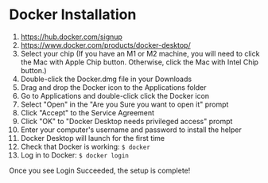 # Docker Installation

1. https://hub.docker.com/signup
2. https://www.docker.com/products/docker-desktop/
3. Select your chip (If you have an M1 or M2 machine, you will need to click the Mac with Apple Chip button. Otherwise, click the Mac with Intel Chip button.)
4. Double-click the Docker.dmg file in your Downloads
5. Drag and drop the Docker icon to the Applications folder
6. Go to Applications and double-click click the Docker icon
7. Select "Open" in the "Are you Sure you want to open it" prompt
8. Click "Accept" to the Service Agreement
9. Click "OK" to "Docker Desktop needs privileged access" prompt
10. Enter your computer's username and password to install the helper
11. Docker Desktop will launch for the first time
12. Check that Docker is working: `$ docker`
13. Log in to Docker: `$ docker login`

Once you see Login Succeeded, the setup is complete!
